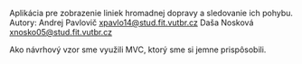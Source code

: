 Aplikácia pre zobrazenie liniek hromadnej dopravy a sledovanie ich pohybu.
Autory:
Andrej Pavlovič <xpavlo14@stud.fit.vutbr.cz>
Daša Nosková <xnosko05@stud.fit.vutbr.cz>

Ako návrhový vzor sme využili MVC, ktorý sme si jemne prispôsobili.
